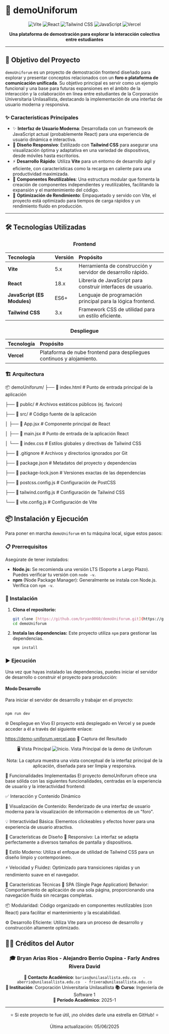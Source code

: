 # 🚀 demoUniforum

<div align="center">

![Vite](https://img.shields.io/badge/Vite-646CFF?style=for-the-badge&logo=vite&logoColor=white)
![React](https://img.shields.io/badge/React-61DAFB?style=for-the-badge&logo=react&logoColor=black)
![Tailwind CSS](https://img.shields.io/badge/Tailwind_CSS-06B6D4?style=for-the-badge&logo=tailwind-css&logoColor=white)
![JavaScript](https://img.shields.io/badge/JavaScript-F7DF1E?style=for-the-badge&logo=javascript&logoColor=black)
![Vercel](https://img.shields.io/badge/Vercel-000000?style=for-the-badge&logo=vercel&logoColor=white)

**Una plataforma de demostración para explorar la interacción colectiva entre estudiantes**

</div>

---

## 🎯 Objetivo del Proyecto

`demoUniforum` es un proyecto de demostración frontend diseñado para explorar y presentar conceptos relacionados con un **foro o plataforma de comunicación unificada**. Su objetivo principal es servir como un ejemplo funcional y una base para futuras expansiones en el ámbito de la interacción y la colaboración en línea entre estudiantes de la Corporación Universitaria Unilasallista, destacando la implementación de una interfaz de usuario moderna y responsiva.

### ✨ Características Principales

* ✨ **Interfaz de Usuario Moderna**: Desarrollada con un framework de JavaScript actual (probablemente React) para una experiencia de usuario dinámica e interactiva.
* 📱 **Diseño Responsivo**: Estilizado con **Tailwind CSS** para asegurar una visualización óptima y adaptativa en una variedad de dispositivos, desde móviles hasta escritorios.
* ⚡ **Desarrollo Rápido**: Utiliza **Vite** para un entorno de desarrollo ágil y eficiente, con características como la recarga en caliente para una productividad maximizada.
* 🧩 **Componentes Reutilizables**: Una estructura modular que fomenta la creación de componentes independientes y reutilizables, facilitando la expansión y el mantenimiento del código.
* 🚀 **Optimización de Rendimiento**: Empaquetado y servido con Vite, el proyecto está optimizado para tiempos de carga rápidos y un rendimiento fluido en producción.

---

## 🛠️ Tecnologías Utilizadas

<div align="center">

### Frontend
| Tecnología | Versión | Propósito |
| :--------- | :------ | :-------- |
| **Vite** | 5.x | Herramienta de construcción y servidor de desarrollo rápido. |
| **React** | 18.x | Librería de JavaScript para construir interfaces de usuario. |
| **JavaScript (ES Modules)** | ES6+ | Lenguaje de programación principal para la lógica frontend. |
| **Tailwind CSS** | 3.x | Framework CSS de utilidad para un estilo eficiente. |

### Despliegue
| Tecnología | Propósito |
| :--------- | :-------- |
| **Vercel** | Plataforma de nube frontend para despliegues continuos y alojamiento. |

</div>

### 🏗️ Arquitectura
📦 demoUniforum/
├── 📄 index.html          # Punto de entrada principal de la aplicación

├── 📂 public/             # Archivos estáticos públicos (ej. favicon)

├── 📂 src/                # Código fuente de la aplicación

│   ├── 📄 App.jsx         # Componente principal de React

│   ├── 📄 main.jsx        # Punto de entrada de la aplicación React

│   └── 📄 index.css       # Estilos globales y directivas de Tailwind CSS

├── 📄 .gitignore          # Archivos y directorios ignorados por Git

├── 📄 package.json        # Metadatos del proyecto y dependencias

├── 📄 package-lock.json   # Versiones exactas de las dependencias

├── 📄 postcss.config.js   # Configuración de PostCSS

├── 📄 tailwind.config.js  # Configuración de Tailwind CSS

└── 📄 vite.config.js      # Configuración de Vite

## 📦 Instalación y Ejecución

Para poner en marcha `demoUniforum` en tu máquina local, sigue estos pasos:

### 📋 Prerrequisitos

Asegúrate de tener instalados:

* **Node.js:** Se recomienda una versión LTS (Soporte a Largo Plazo). Puedes verificar tu versión con `node -v`.
* **npm** (Node Package Manager): Generalmente se instala con Node.js. Verifica con `npm -v`.

### 🔧 Instalación

1.  **Clona el repositorio:**

    ```bash
    git clone [https://github.com/bryan0060/demoUniforum.git](https://github.com/bryan0060/demoUniforum.git)
    cd demoUniforum
    ```

2.  **Instala las dependencias:**
    Este proyecto utiliza `npm` para gestionar las dependencias.

    ```bash
    npm install
    ```

### ▶️ Ejecución

Una vez que hayas instalado las dependencias, puedes iniciar el servidor de desarrollo o construir el proyecto para producción:

#### Modo Desarrollo

Para iniciar el servidor de desarrollo y trabajar en el proyecto:

```bash

npm run dev

```

🌐 Despliegue en Vivo
El proyecto está desplegado en Vercel y se puede acceder a él a través del siguiente enlace:

https://demo-uniforum.vercel.app
📱 Captura del Resultado
<div align="center">

🖥️ Vista Principal
![Inicio](https://i.imgur.com/YgaHHB0.png).
Vista Principal de la demo de Uniforum

Nota: La captura muestra una vista conceptual de la interfaz principal de la aplicación, diseñada para ser limpia y responsiva.

</div>

🚀 Funcionalidades Implementadas
El proyecto demoUniforum ofrece una base sólida con las siguientes funcionalidades, centradas en la experiencia de usuario y la interactividad frontend:

✅ Interacción y Contenido Dinámico

👀 Visualización de Contenido: Renderizado de una interfaz de usuario moderna para la visualización de información o elementos de un "foro".

💡 Interactividad Básica: Elementos clickeables y efectos hover para una experiencia de usuario atractiva.

🎨 Características de Diseño
📱 Responsivo: La interfaz se adapta perfectamente a diversos tamaños de pantalla y dispositivos.

🎨 Estilo Moderno: Utiliza el enfoque de utilidad de Tailwind CSS para un diseño limpio y contemporáneo.

⚡ Velocidad y Fluidez: Optimizado para transiciones rápidas y un rendimiento suave en el navegador.

🔧 Características Técnicas
🔄 SPA (Single Page Application) Behavior: Comportamiento de aplicación de una sola página, proporcionando una navegación fluida sin recargas completas.

📦 Modularidad: Código organizado en componentes reutilizables (con React) para facilitar el mantenimiento y la escalabilidad.

⚙️ Desarrollo Eficiente: Utiliza Vite para un proceso de desarrollo y construcción altamente optimizado.


## 👨‍💻 Créditos del Autor

<div align="center">

### 🎓 Bryan Arias Rios - Alejandro Berrio Ospina - Farly Andres Rivera David

**📧 Contacto Académico**: `barias@unilasallista.edu.co   -   aberrio@unilasallista.edu.co  - frivera@unilasallista.edu.co`  
**🏫 Institución**: Corporación Universitaria Unilasallista
**📚 Curso**: Ingeniería de Software 1  
**📅 Período Académico**: 2025-1  

---


</div>

<div align="center">

⭐ Si este proyecto te fue útil, ¡no olvides darle una estrella en GitHub! ⭐

Última actualización: 05/06/2025

</div>
